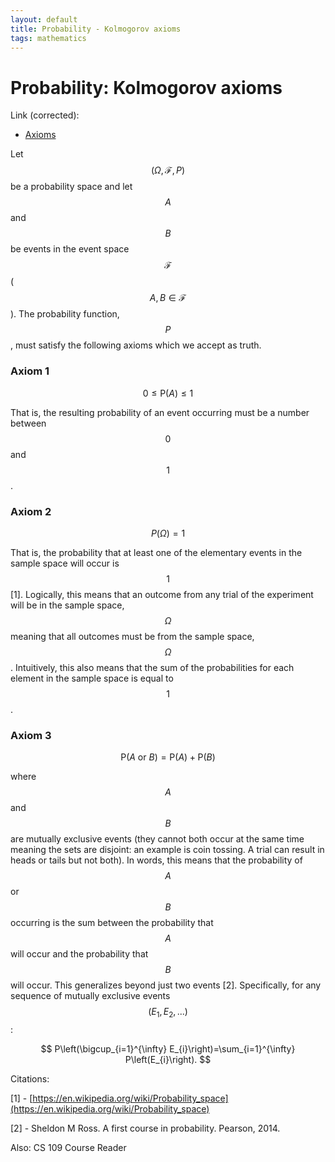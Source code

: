 ```yaml
---
layout: default
title: Probability - Kolmogorov axioms 
tags: mathematics
---
```


# Probability: Kolmogorov axioms  

Link (corrected): 

- [Axioms](probability/chapterone.md)

Let $$(\Omega, \mathcal{F}, P)$$ be a probability space and let $$A$$ and $$B$$ be events in the event space $$\mathcal{F}$$ ($$A, B \in \mathcal{F}$$). The probability function, $$P$$, must satisfy the following axioms which we accept as truth. 

### Axiom 1
    
$$0 \leq \mathrm{P}(A) \leq 1$$ 
    
That is, the resulting probability of an event occurring must be a number between $$0$$ and $$1$$. 
    
### Axiom 2
    
$$P(\Omega)=1$$
    
That is, the probability that at least one of the elementary events in the sample space will occur is $$1$$ [1]. Logically, this means that an outcome from any trial of the experiment will be in the sample space, $$\Omega$$ meaning that all outcomes must be from the sample space, $$\Omega$$. Intuitively, this also means that the sum of the probabilities for each element in the sample space is equal to $$1$$.  
    
### Axiom 3
    
$$\mathrm{P}(A \text { or } B)=\mathrm{P}(A)+\mathrm{P}(B)$$ 
    
where $$A$$ and $$B$$ are mutually exclusive events (they cannot both occur at the same time meaning the sets are disjoint: an example is coin tossing. A trial can result in heads or tails but not both). In words, this means that the probability of $$A$$ or $$B$$ occurring is the sum between the probability that $$A$$ will occur and the probability that $$B$$ will occur. This generalizes beyond just two events [2]. Specifically, for any sequence of mutually exclusive events $$(E_1, E_2,...)$$:  
    
$$
P\left(\bigcup_{i=1}^{\infty} E_{i}\right)=\sum_{i=1}^{\infty} P\left(E_{i}\right). 
$$ 


Citations: 

[1] - [https://en.wikipedia.org/wiki/Probability_space](https://en.wikipedia.org/wiki/Probability_space)

[2] - Sheldon M Ross. A first course in probability. Pearson, 2014.

Also: CS 109 Course Reader 
